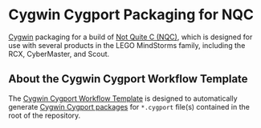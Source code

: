 Cygwin Cygport Packaging for NQC
================================
[Cygwin](https://cygwin.com/) packaging for a build of
[Not Quite C (NQC)](https://github.com/BrickBot/nqc),
which is designed for use with several products in the
LEGO MindStorms family, including the RCX, CyberMaster, and Scout.

About the Cygwin Cygport Workflow Template
------------------------------------------
The [Cygwin Cygport Workflow Template](https://github.com/mesheets/Cygport-Workflow-Template)
is designed to automatically generate
[Cygwin Cygport packages](https://cygwin.com/packaging-contributors-guide.html)
for `*.cygport` file(s) contained in the root of the repository.
